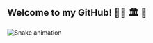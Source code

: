 ## Welcome to my GitHub! 🏋️‍♂️ :classical_building: :boxing_glove:

 ![Snake animation](https://github.com/Lordy2022/Lordy2022/blob/output/github-contribution-grid-snake.svg)
